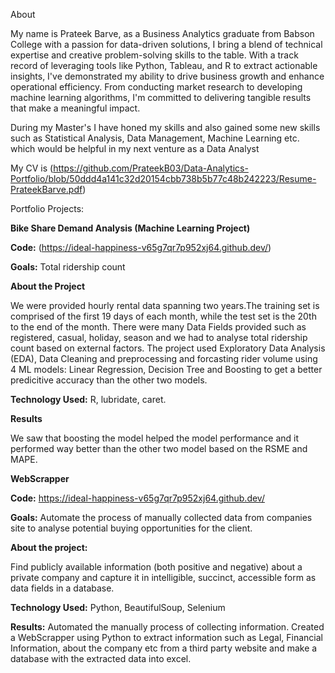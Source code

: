 About

My name is Prateek Barve, as a Business Analytics graduate from Babson College with a passion for data-driven solutions, I bring a blend of technical expertise and creative problem-solving skills to the table. With a track record of leveraging tools like Python, Tableau, and R to extract actionable insights, I've demonstrated my ability to drive business growth and enhance operational efficiency. From conducting market research to developing machine learning algorithms, I'm committed to delivering tangible results that make a meaningful impact.

During my Master's I have honed my skills and also gained some new skills such as Statistical Analysis, Data Management, Machine Learning etc. which would be helpful in my next venture as a Data Analyst

My CV is (https://github.com/PrateekB03/Data-Analytics-Portfolio/blob/50ddd4a141c32d20154cbb738b5b77c48b242223/Resume-PrateekBarve.pdf)

Portfolio Projects:

**Bike Share Demand Analysis (Machine Learning Project)**

**Code:** (https://ideal-happiness-v65g7qr7p952xj64.github.dev/)

**Goals:**
  Total ridership count 

**About the Project**

We were provided hourly rental data spanning two years.The training set is comprised of the first 19 days of each month, while the test set is the 20th to the end of the month. There were many Data Fields provided such as registered, casual, holiday, season and we had to analyse total ridership count based on external factors. The project used Exploratory Data Analysis (EDA), Data Cleaning and preprocessing and forcasting rider volume using 4 ML models: Linear Regression, Decision Tree and Boosting to get a better predicitive accuracy than the other two models.

**Technology Used:** R, lubridate, caret.

**Results**

We saw that boosting the model helped the model performance and it performed way better than the other two model based on the RSME and MAPE.


**WebScrapper**

**Code:** https://ideal-happiness-v65g7qr7p952xj64.github.dev/

**Goals:**
Automate the process of manually collected data from companies site to analyse potential buying opportunities for the client.

**About the project:**

Find publicly available information (both positive and negative) about a private company and capture it in intelligible, succinct, accessible form as data fields in a database.

**Technology Used:** Python, BeautifulSoup, Selenium

**Results:**
Automated the manually process of collecting information.
Created a WebScrapper using Python to extract information such as Legal, Financial Information, about the company etc from a third party website and make a database with the extracted data into excel.
